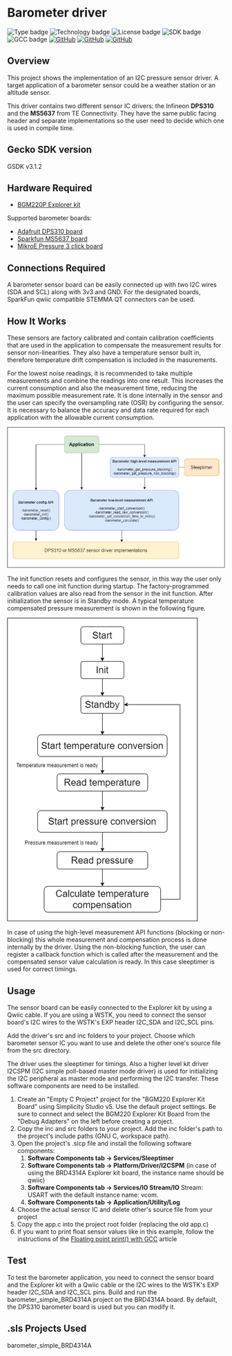 # Barometer driver #
![Type badge](https://img.shields.io/badge/Type-Hardware%20Driver-green)
![Technology badge](https://img.shields.io/badge/Technology-Platform-green)
![License badge](https://img.shields.io/badge/License-zlib-green)
![SDK badge](https://img.shields.io/badge/SDK-v3.1.2-green)
![GCC badge](https://img.shields.io/endpoint?url=https://raw.githubusercontent.com/SiliconLabs/application_examples_ci/master/hardware_drivers/barometer_gcc.json)
[![GitHub](https://img.shields.io/badge/Adafruit-DPS310-green)](https://www.adafruit.com/product/4494)
[![GitHub](https://img.shields.io/badge/Sparkfun-MS5637-green)](https://www.sparkfun.com/products/14688)
[![GitHub](https://img.shields.io/badge/Mikroe-Pressure%203%20Click-green)](https://www.mikroe.com/pressure-3-click)

## Overview ##

This project shows the implementation of an I2C pressure sensor driver. A target application of a barometer sensor could be a weather station or an altitude sensor.

This driver contains two different sensor IC drivers: the Infineon **DPS310** and the **MS5637** from TE Connectivity. They have the same public facing header and separate implementations so the user need to decide which one is used in compile time.

## Gecko SDK version ##

GSDK v3.1.2

## Hardware Required ##

- [BGM220P Explorer kit](https://www.silabs.com/development-tools/wireless/bluetooth/bgm220-explorer-kit)

Supported barometer boards:
- [Adafruit DPS310 board](https://www.adafruit.com/product/3678](https://www.adafruit.com/product/4494))
- [Sparkfun MS5637 board](https://www.sparkfun.com/products/14688)
- [MikroE Pressure 3 click board](https://www.mikroe.com/pressure-3-click)

## Connections Required ##

A barometer sensor board can be easily connected up with two I2C wires (SDA and SCL) along with 3v3 and GND. For the designated boards, SparkFun qwiic compatible STEMMA QT connectors can be used. 

## How It Works ##

These sensors are factory calibrated and contain calibration coefficients that are used in the application to compensate the measurement results for sensor non-linearities. They also have a temperature sensor built in, therefore temperature drift compensation is included in the masurements. 

For the lowest noise readings, it is recommended to take multiple measurements and combine the readings into one result. This increases the current consumption and also the measurement time,
reducing the maximum possible measurement rate. It is done internally in the sensor and the user can specify the oversampling rate (OSR) by configuring the sensor. It is necessary to balance the accuracy and data rate
required for each application with the allowable current consumption. 

![API](doc/barometer_API.png)

The init function resets and configures the sensor, in this way the user only needs to call one init function during startup. The factory-programmed calibration values are also read from the sensor in the init function. After initialization the sensor is in Standby mode. A typical temperature compensated pressure measurement is shown in the following figure.

![Workflow](doc/sensor_workflow.png)

In case of using the high-level measurement API functions (blocking or non-blocking) this whole measurement and compensation process is done internally by the driver. Using the non-blocking function, the user can register a callback function which is called after the measurement and the compensated sensor value calculation is ready. In this case sleeptimer is used for correct timings. 

## Usage ##

The sensor board can be easily connected to the Explorer kit by using a Qwiic cable. If you are using a WSTK, you need to connect the sensor board's I2C wires to the WSTK's EXP header I2C_SDA and I2C_SCL pins. 

Add the driver's src and inc folders to your project. Choose which barometer sensor IC you want to use and delete the other one's source file from the src directory.

The driver uses the sleeptimer for timings. Also a higher level kit driver I2CSPM (I2C simple poll-based master mode driver) is used for initializing the I2C peripheral as master mode and performing the I2C transfer. These software components are need to be installed.

1. Create an "Empty C Project" project for the "BGM220 Explorer Kit Board" using Simplicity Studio v5. Use the default project settings. Be sure to connect and select the BGM220 Explorer Kit Board from the "Debug Adapters" on the left before creating a project.
2. Copy the inc and src folders to your project. Add the inc folder's path to the project's include paths (GNU C, workspace path).
3. Open the project's .slcp file and install the following software components:
   1. **Software Components tab -> Services/Sleeptimer**
   2. **Software Components tab -> Platform/Driver/I2CSPM** (in case of using the BRD4314A Explorer kit board, the instance name should be qwiic)
   3. **Software Components tab -> Services/IO Stream/IO** Stream: USART with the default instance name: vcom.
   4. **Software Components tab -> Application/Utility/Log**
4. Choose the actual sensor IC and delete other's source file from your project
5. Copy the app.c into the project root folder (replacing the old app.c)
6. If you want to print float sensor values like in this example, follow the instructions of the [Floating point print() with GCC](https://www.silabs.com/community/mcu/32-bit/knowledge-base.entry.html/2014/11/19/floating_point_print-7R9j) article 


## Test ##

To test the barometer application, you need to connect the sensor board and the Explorer kit with a Qwiic cable or the I2C wires to the WSTK's EXP header I2C_SDA and I2C_SCL pins. Build and run the barometer_simple_BRD4314A project on the BRD4314A board. By default, the DPS310 barometer board is used but you can modify it. 

## .sls Projects Used ##

barometer_simple_BRD4314A

